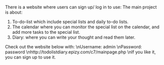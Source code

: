 There is a website where users can sign up/ log in to use:
The main project is about: 
1.  To-do-list which include special lists and daily to-do lists.
2.  The calendar where you can monitor the special list on the calendar, and add more tasks to the special list.
3.  Diary: where you can write your thought and read them later.

Check out the website below with:
\nUsername: admin
\nPassword: password
\nhttp://todolistdiary.epizy.com/c7/mainpage.php
\nIf you like it, you can sign up to use it.
